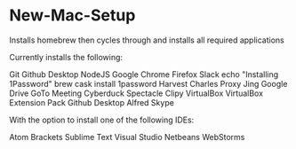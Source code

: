 # New-Mac-Setup
Installs homebrew then cycles through and installs all required applications

Currently installs the following:

Git
Github Desktop
NodeJS
Google Chrome
Firefox
Slack
echo "Installing 1Password"
brew cask install 1password
Harvest
Charles Proxy
Jing
Google Drive
GoTo Meeting
Cyberduck
Spectacle
Clipy
VirtualBox
VirtualBox Extension Pack
Github Desktop
Alfred
Skype

With the option to install one of the following IDEs:

Atom
Brackets
Sublime Text
Visual Studio
Netbeans
WebStorms
